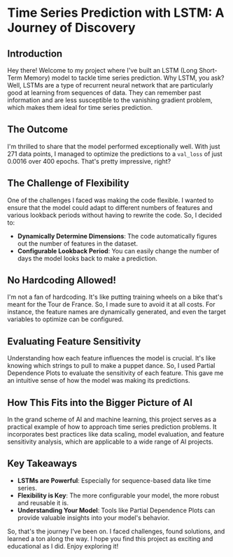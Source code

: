 # Time Series Prediction with LSTM: A Journey of Discovery

## Introduction
Hey there! Welcome to my project where I've built an LSTM (Long Short-Term Memory) model to tackle time series prediction. Why LSTM, you ask? Well, LSTMs are a type of recurrent neural network that are particularly good at learning from sequences of data. They can remember past information and are less susceptible to the vanishing gradient problem, which makes them ideal for time series prediction.

## The Outcome
I'm thrilled to share that the model performed exceptionally well. With just 271 data points, I managed to optimize the predictions to a `val_loss` of just 0.0016 over 400 epochs. That's pretty impressive, right?

## The Challenge of Flexibility
One of the challenges I faced was making the code flexible. I wanted to ensure that the model could adapt to different numbers of features and various lookback periods without having to rewrite the code. So, I decided to:

- **Dynamically Determine Dimensions**: The code automatically figures out the number of features in the dataset.
- **Configurable Lookback Period**: You can easily change the number of days the model looks back to make a prediction.

## No Hardcoding Allowed!
I'm not a fan of hardcoding. It's like putting training wheels on a bike that's meant for the Tour de France. So, I made sure to avoid it at all costs. For instance, the feature names are dynamically generated, and even the target variables to optimize can be configured.

## Evaluating Feature Sensitivity
Understanding how each feature influences the model is crucial. It's like knowing which strings to pull to make a puppet dance. So, I used Partial Dependence Plots to evaluate the sensitivity of each feature. This gave me an intuitive sense of how the model was making its predictions.

## How This Fits into the Bigger Picture of AI
In the grand scheme of AI and machine learning, this project serves as a practical example of how to approach time series prediction problems. It incorporates best practices like data scaling, model evaluation, and feature sensitivity analysis, which are applicable to a wide range of AI projects.

## Key Takeaways
- **LSTMs are Powerful**: Especially for sequence-based data like time series.
- **Flexibility is Key**: The more configurable your model, the more robust and reusable it is.
- **Understanding Your Model**: Tools like Partial Dependence Plots can provide valuable insights into your model's behavior.

So, that's the journey I've been on. I faced challenges, found solutions, and learned a ton along the way. I hope you find this project as exciting and educational as I did. Enjoy exploring it!
